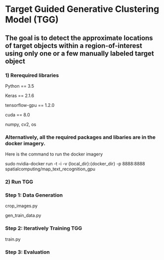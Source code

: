 # Target Guided Generative Clustering Model (TGG)
## The goal is to detect the approximate locations of target objects within a region-of-interest using only one or a few manually labeled target object

### 1) Rerequired libraries
Python == 3.5

Keras == 2.1.6 

tensorflow-gpu == 1.2.0 

cuda == 8.0 

numpy, cv2, os

### Alternatively, all the required packages and libaries are in the docker imagery. 
Here is the command to run the docker imagery

sudo nvidia-docker run -t -i -v {local_dir}:{docker_dir} -p 8888:8888  spatialcomputing/map_text_recognition_gpu 

### 2) Run TGG
### Step 1: Data Generation
crop_images.py

gen_train_data.py

### Step 2: Iteratively Training TGG
train.py
### Step 3: Evaluation

